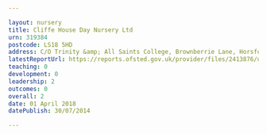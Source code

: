```yaml
---

layout: nursery
title: Cliffe House Day Nursery Ltd
urn: 319384
postcode: LS18 5HD
address: C/O Trinity &amp; All Saints College, Brownberrie Lane, Horsforth,Leeds, West Yorkshire, LS18 5HD
latestReportUrl: https://reports.ofsted.gov.uk/provider/files/2413876/urn/319384.pdf
teaching: 0
development: 0
leadership: 2
outcomes: 0
overall: 2
date: 01 April 2018 
datePublish: 30/07/2014

---
```

